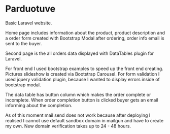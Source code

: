 # Parduotuve

Basic Laravel website. 

Home page includes information about the product, product description and a order form created with Bootstrap Modal after ordering, order info email is sent to the buyer.

Second page is the all orders data displayed with DataTables plugin for Laravel.

For front end I used bootstrap examples to speed up the front end creating. Pictures slideshow is created via Bootstrap Carousel. 
For form validation I used jquery validation plugin, because I wanted to display errors inside of bootstrap modal.

The data table has button column which makes the order complete or incomplete. When order completion button is clicked buyer gets an email informing about the completion.

As of this moment mail send does not work because after deploying I realised I cannot use default sandbox domain in mailgun and have to create my own. New domain verification takes up to 24 - 48 hours.